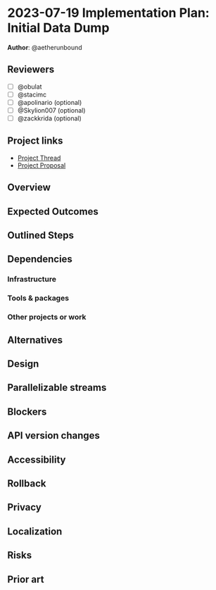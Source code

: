 # 2023-07-19 Implementation Plan: Initial Data Dump

**Author**: @aetherunbound

<!-- See the implementation plan guide for more information: https://github.com/WordPress/openverse/tree/19791f51c063d0979112f4b9f4eeace04c8cf5ff/docs/projects#implementation-plans-status-in-rfc -->
<!-- This template is exhaustive and may include sections which aren't relevant to your project. Feel free to remove any sections which would not be useful to have. -->

## Reviewers

<!-- Choose two people at your discretion who make sense to review this based on their existing expertise. Check in to make sure folks aren't currently reviewing more than one other proposal or RFC. -->

- [ ] @obulat
- [ ] @stacimc
- [ ] @apolinario (optional)
- [ ] @Skylion007 (optional)
- [ ] @zackkrida (optional)

## Project links

<!-- Enumerate any references to other documents/pages, including milestones and other plans -->

- [Project Thread](https://github.com/WordPress/openverse/issues/2545)
- [Project Proposal](https://docs.openverse.org/projects/proposals/publish_dataset/20230706-project_proposal.html)

## Overview

<!-- An overview of the implementation plan, if necessary. Save any specific steps for the section(s) below. -->

## Expected Outcomes

<!-- List any succinct expected products from this implementation plan. -->

## Outlined Steps

<!-- Describe the implementation step necessary for completion. -->

## Dependencies

### Infrastructure

<!-- Describe any infrastructure that will need to be provisioned or modified. In particular, identify associated potential cost changes. -->

### Tools & packages

<!-- Describe any tools or packages which this work might be dependent on. If multiple options are available, try to list as many as are reasonable with your own recommendation. -->

### Other projects or work

<!-- Note any projects this plan is dependent on. -->

## Alternatives

<!-- Describe any alternatives considered and why they were not chosen or recommended. -->

## Design

<!-- Note any design requirements for this plan. -->

## Parallelizable streams

<!-- What, if any, work within this plan can be parallelized? -->

## Blockers

<!-- What hard blockers exist which might prevent further work on this project? -->

## API version changes

<!-- Explore or mention any changes to the API versioning scheme. -->

## Accessibility

<!-- Are there specific accessibility concerns relevant to this plan? Do you expect new UI elements that would need particular care to ensure they're implemented in an accessible way? Consider also low-spec device and slow internet accessibility, if relevant. -->

## Rollback

<!-- How do we roll back this solution in the event of failure? Are there any steps that can not easily be rolled back? -->

## Privacy

<!-- How does this approach protect users' privacy? -->

## Localization

<!-- Any translation or regional requirements? Any differing legal requirements based on user location? -->

## Risks

<!-- What risks are we taking with this solution? Are there risks that once taken can’t be undone?-->

## Prior art

<!-- Include links to documents and resources that you used when coming up with your solution. Credit people who have contributed to the solution that you wish to acknowledge. -->
